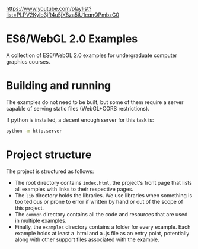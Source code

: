 https://www.youtube.com/playlist?list=PLPV2KyIb3jR4u5jX8za5iU1cqnQPmbzG0

# ES6/WebGL 2.0 Examples
A collection of ES6/WebGL 2.0 examples for undergraduate computer graphics courses.

# Building and running
The examples do not need to be built, but some of them require a server
capable of serving static files (WebGL+CORS restrictions).

If python is installed, a decent enough server for this task is:

```bash
python -m http.server
```

# Project structure
The project is structured as follows:

- The root directory contains `index.html`, the project's front page that
  lists all examples with links to their respective pages.
- The `lib` directory holds the libraries. We use libraries when something
  is too tedious or prone to error if written by hand or out of the scope of
  this project.
- The `common` directory contains all the code and resources that are used
  in multiple examples.
- Finally, the `examples` directory contains a folder for every example.
  Each example holds at least a .html and a .js file as an entry point,
  potentially along with other support files associated with the example.
